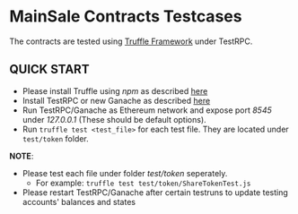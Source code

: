 # MainSale Contracts Testcases

The contracts are tested using [Truffle Framework](http://truffleframework.com/docs/getting_started/) under TestRPC.

## QUICK START

* Please install Truffle using *npm* as described [here](http://truffleframework.com/)
* Install TestRPC or new Ganache as described [here](https://github.com/trufflesuite/ganache-cli)
* Run TestRPC/Ganache as Ethereum network and expose port *8545* under *127.0.0.1* (These should be default options).
* Run `truffle test <test_file>` for each test file. They are located under `test/token` folder.

**NOTE**:

* Please test each file under folder *test/token* seperately. 
   * For example: `truffle test test/token/ShareTokenTest.js`
* Please restart TestRPC/Ganache after certain testruns to update testing accounts' balances and states



